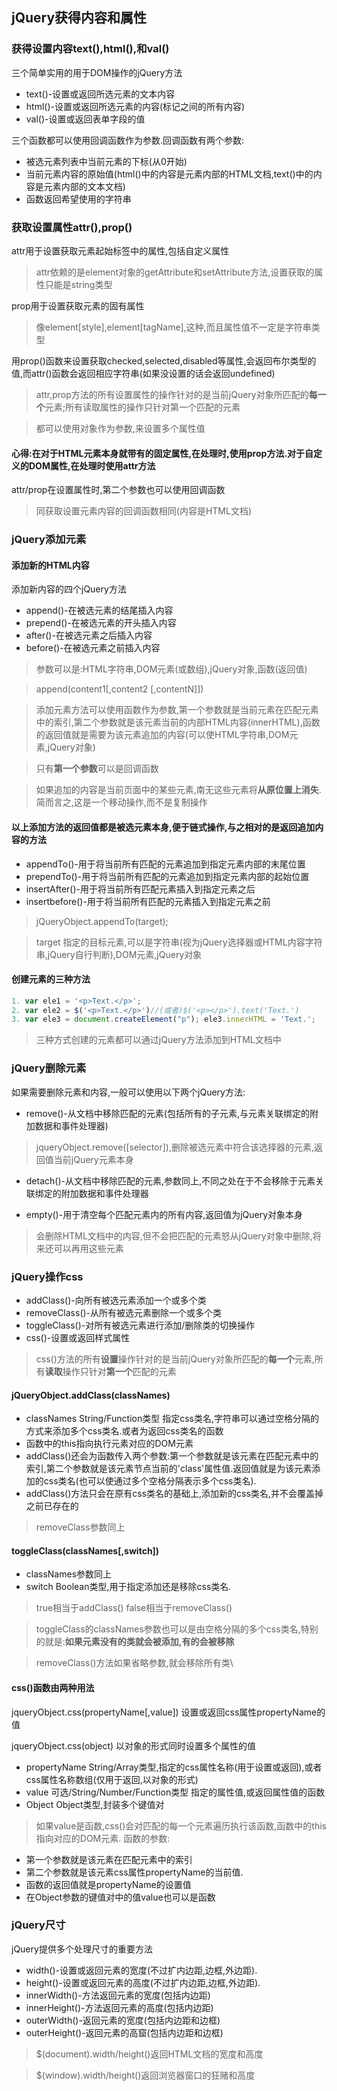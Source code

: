 ## jQuery获得内容和属性

### 获得设置内容text(),html(),和val()
三个简单实用的用于DOM操作的jQuery方法

* text()-设置或返回所选元素的文本内容
* html()-设置或返回所选元素的内容(标记之间的所有内容)
* val()-设置或返回表单字段的值

三个函数都可以使用回调函数作为参数.回调函数有两个参数:

* 被选元素列表中当前元素的下标(从0开始)
* 当前元素内容的原始值(html()中的内容是元素内部的HTML文档,text()中的内容是元素内部的文本文档)
* 函数返回希望使用的字符串

### 获取设置属性attr(),prop()
attr用于设置获取元素起始标签中的属性,包括自定义属性
>attr依赖的是element对象的getAttribute和setAttribute方法,设置获取的属性只能是string类型

prop用于设置获取元素的固有属性
>像element[style],element[tagName],这种,而且属性值不一定是字符串类型

用prop()函数来设置获取checked,selected,disabled等属性,会返回布尔类型的值,而attr()函数会返回相应字符串(如果没设置的话会返回undefined)
>attr,prop方法的所有设置属性的操作针对的是当前jQuery对象所匹配的**每一个**元素;所有读取属性的操作只针对第一个匹配的元素

>都可以使用对象作为参数,来设置多个属性值

#### 心得:在对于HTML元素本身就带有的固定属性,在处理时,使用prop方法.对于自定义的DOM属性,在处理时使用attr方法

attr/prop在设置属性时,第二个参数也可以使用回调函数
>同获取设置元素内容的回调函数相同(内容是HTML文档)

### jQuery添加元素

#### 添加新的HTML内容
添加新内容的四个jQuery方法

* append()-在被选元素的结尾插入内容
* prepend()-在被选元素的开头插入内容
* after()-在被选元素之后插入内容
* before()-在被选元素之前插入内容
>参数可以是:HTML字符串,DOM元素(或数组),jQuery对象,函数(返回值)

>append(content1[,content2 [,contentN]])

>添加元素方法可以使用函数作为参数,第一个参数就是当前元素在匹配元素中的索引,第二个参数就是该元素当前的内部HTML内容(innerHTML),函数的返回值就是需要为该元素追加的内容(可以使HTML字符串,DOM元素,jQuery对象)

>只有**第一个参数**可以是回调函数

>如果追加的内容是当前页面中的某些元素,南无这些元素将**从原位置上消失**.简而言之,这是一个移动操作,而不是复制操作

#### 以上添加方法的返回值都是被选元素本身,便于链式操作,与之相对的是返回追加内容的方法

* appendTo()-用于将当前所有匹配的元素追加到指定元素内部的末尾位置
* prependTo()-用于将当前所有匹配的元素追加到指定元素内部的起始位置
* insertAfter()-用于将当前所有匹配元素插入到指定元素之后
* insertbefore()-用于将当前所有匹配的元素插入到指定元素之前
> jQueryObject.appendTo(target);

>target 指定的目标元素,可以是字符串(视为jQuery选择器或HTML内容字符串,jQuery自行判断),DOM元素,jQuery对象


#### 创建元素的三种方法
```js
1. var ele1 = '<p>Text.</p>';
2. var ele2 = $('<p>Text.</p>')//(或者)$('<p></p>').text('Text.')
3. var ele3 = document.createElement("p"); ele3.innerHTML = 'Text.';
```
>三种方式创建的元素都可以通过jQuery方法添加到HTML文档中

### jQuery删除元素
如果需要删除元素和内容,一般可以使用以下两个jQuery方法:

* remove()-从文档中移除匹配的元素(包括所有的子元素,与元素关联绑定的附加数据和事件处理器)
>jqueryObject.remove([selector]),删除被选元素中符合该选择器的元素,返回值当前jQuery元素本身

* detach()-从文档中移除匹配的元素,参数同上,不同之处在于不会移除于元素关联绑定的附加数据和事件处理器

* empty()-用于清空每个匹配元素内的所有内容,返回值为jQuery对象本身

>会删除HTML文档中的内容,但不会把匹配的元素怒从jQuery对象中删除,将来还可以再用这些元素

### jQuery操作css
* addClass()-向所有被选元素添加一个或多个类
* removeClass()-从所有被选元素删除一个或多个类
* toggleClass()-对所有被选元素进行添加/删除类的切换操作
* css()-设置或返回样式属性
>css()方法的所有**设置**操作针对的是当前jQuery对象所匹配的**每一个**元素,所有**读取**操作只针对**第一个**匹配的元素

#### jQueryObject.addClass(classNames)

* classNames String/Function类型 指定css类名,字符串可以通过空格分隔的方式来添加多个css类名.或者为返回css类名的函数
* 函数中的this指向执行元素对应的DOM元素
* addClass()还会为函数传入两个参数:第一个参数就是该元素在匹配元素中的索引,第二个参数就是该元素节点当前的'class'属性值.返回值就是为该元素添加的css类名(也可以使通过多个空格分隔表示多个css类名).
* addClass()方法只会在原有css类名的基础上,添加新的css类名,并不会覆盖掉之前已存在的

>removeClass参数同上

#### toggleClass(classNames[,switch])
* classNames参数同上
* switch Boolean类型,用于指定添加还是移除css类名.
>true相当于addClass() false相当于removeClass()

>toggleClass的classNames参数也可以是由空格分隔的多个css类名,特别的就是:**如果元素没有的类就会被添加,有的会被移除**

>removeClass()方法如果省略参数,就会移除所有类\

#### css()函数由两种用法
jqueryObject.css(propertyName[,value]) 设置或返回css属性propertyName的值

jqueryObject.css(object) 以对象的形式同时设置多个属性的值
* propertyName String/Array类型,指定的css属性名称(用于设置或返回),或者css属性名称数组(仅用于返回,以对象的形式)
* value 可选/String/Number/Function类型 指定的属性值,或返回属性值的函数
* Object Object类型,封装多个键值对

>如果value是函数,css()会对匹配的每一个元素遍历执行该函数,函数中的this指向对应的DOM元素.
函数的参数:
* 第一个参数就是该元素在匹配元素中的索引
* 第二个参数就是该元素css属性propertyName的当前值.
* 函数的返回值就是propertyName的设置值
* 在Object参数的键值对中的值value也可以是函数

### jQuery尺寸
jQuery提供多个处理尺寸的重要方法
* width()-设置或返回元素的宽度(不过扩内边距,边框,外边距).
* height()-设置或返回元素的高度(不过扩内边距,边框,外边距).
* innerWidth()-方法返回元素的宽度(包括内边距)
* innerHeight()-方法返回元素的高度(包括内边距)
* outerWidth()-返回元素的宽度(包括内边距和边框)
* outerHeight()-返回元素的高窟(包括内边距和边框)

>$(document).width/height()返回HTML文档的宽度和高度

>$(window).width/height()返回浏览器窗口的狂赌和高度


